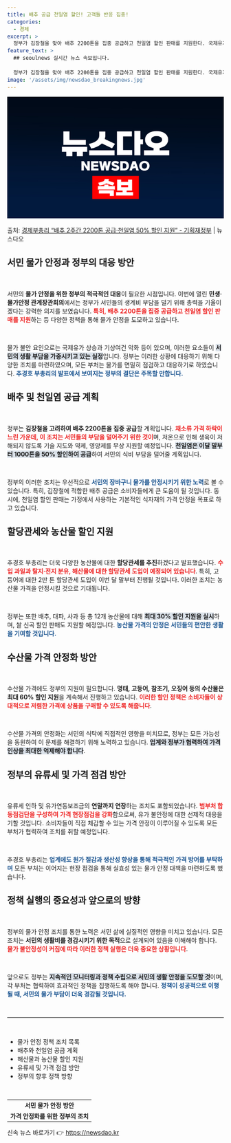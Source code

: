```yaml
---
title: 배추 공급 천일염 할인! 고객들 반응 집중!
categories:
  - 경제
excerpt: >
  정부가 김장철을 맞아 배추 2200톤을 집중 공급하고 천일염 할인 판매를 지원한다. 국제유가 상승과 기상여건…
feature_text: >
  ## seoulnews 실시간 뉴스 속보입니다.

  정부가 김장철을 맞아 배추 2200톤을 집중 공급하고 천일염 할인 판매를 지원한다. 국제유가 상승과 기상여건…
image: '/assets/img/newsdao_breakingnews.jpg'
---
```


![뉴스다오 속보](/assets/img/newsdao_breakingnews.jpg)

<p>출처: <a href="https://newsdao.kr/2188" rel="dofollow">경제부총리 “배추 2주간 2200톤 공급·천일염 50% 할인 지원” - 기획재정부</a> | 뉴스다오</p>

<h2 data-ke-size="size26">서민 물가 안정과 정부의 대응 방안</h2>

<p data-ke-size="size16">&nbsp;</p>
서민의 <b>물가 안정을 위한 정부의 적극적인 대응</b>이 필요한 시점입니다. 이번에 열린 <b>민생·물가안정 관계장관회의</b>에서는 정부가 서민들의 생계비 부담을 덜기 위해 총력을 기울이겠다는 강력한 의지를 보였습니다. <b><span style="color: #ee2323;">특히, 배추 2200톤을 집중 공급하고 천일염 할인 판매를 지원</span></b>하는 등 다양한 정책을 통해 물가 안정을 도모하고 있습니다. 

<p data-ke-size="size16">&nbsp;</p>
물가 불안 요인으로는 국제유가 상승과 기상여건 악화 등이 있으며, 이러한 요소들이 <b><span style="background-color: #21538527;">서민의 생활 부담을 가중시키고 있는 실정</span></b>입니다. 정부는 이러한 상황에 대응하기 위해 다양한 조치를 마련하였으며, 모든 부처는 물가를 면밀히 점검하고 대응하기로 하였습니다. <b><span style="color: #1a5490;">추경호 부총리의 발표에서 보여지는 정부의 결단은 주목할 만합니다.</span></b>

<h2 data-ke-size="size26">배추 및 천일염 공급 계획</h2>

<p data-ke-size="size16">&nbsp;</p>
정부는 <b>김장철을 고려하여 배추 2200톤을 집중 공급</b>할 계획입니다. <b><span style="color: #ee2323;">채소류 가격 하락이 느린 가운데, 이 조치는 서민들의 부담을 덜어주기 위한 것이</span></b>며, 저온으로 인해 생육이 저해되지 않도록 기술 지도와 약제, 영양제를 무상 지원할 예정입니다. <b><span style="background-color: #21538527;">천일염은 이달 말부터 1000톤을 50% 할인하여 공급</span></b>하여 서민의 식비 부담을 덜어줄 계획입니다.

<p data-ke-size="size16">&nbsp;</p>
정부의 이러한 조치는 우선적으로 <b><span style="color: #1a5490;">서민의 장바구니 물가를 안정시키기 위한 노력</span></b>로 볼 수 있습니다. 특히, 김장철에 적합한 배추 공급은 소비자들에게 큰 도움이 될 것입니다. 동시에, 천일염 할인 판매는 가정에서 사용하는 기본적인 식자재의 가격 안정을 목표로 하고 있습니다.

<h2 data-ke-size="size26">할당관세와 농산물 할인 지원</h2>

<p data-ke-size="size16">&nbsp;</p>
추경호 부총리는 더욱 다양한 농산물에 대한 <b>할당관세를 추진</b>하겠다고 발표했습니다. <b><span style="color: #ee2323;">수입 과일과 탈지·전지 분유, 해산물에 대한 할당관세 도입이 예정되어 있습니다</span></b>. 특히, 고등어에 대한 2만 톤 할당관세 도입이 이번 달 말부터 진행될 것입니다. 이러한 조치는 농산물 가격을 안정시킬 것으로 기대됩니다.

<p data-ke-size="size16">&nbsp;</p>
정부는 또한 배추, 대파, 사과 등 총 12개 농산물에 대해 <b><span style="background-color: #21538527;">최대 30% 할인 지원을 실시</span></b>하며, 쌀 신곡 할인 판매도 지원할 예정입니다. <b><span style="color: #1a5490;">농산물 가격의 안정은 서민들의 편안한 생활을 기여할 것입니다.</span></b> 

<h2 data-ke-size="size26">수산물 가격 안정화 방안</h2>

<p data-ke-size="size16">&nbsp;</p>
수산물 가격에도 정부의 지원이 필요합니다. <b>명태, 고등어, 참조기, 오징어 등의 수산물은 최대 60% 할인 지원</b>을 계속해서 진행하고 있습니다. <b><span style="color: #ee2323;">이러한 할인 정책은 소비자들이 상대적으로 저렴한 가격에 상품을 구매할 수 있도록 해줍니다</span></b>. 

<p data-ke-size="size16">&nbsp;</p>
수산물 가격의 안정화는 서민의 식탁에 직접적인 영향을 미치므로, 정부는 모든 가능성을 동원하여 이 문제를 해결하기 위해 노력하고 있습니다. <b><span style="background-color: #21538527;">업계와 정부가 협력하여 가격 인상을 최대한 억제해야 합니다</span></b>.

<h2 data-ke-size="size26">정부의 유류세 및 가격 점검 방안</h2>

<p data-ke-size="size16">&nbsp;</p>
유류세 인하 및 유가연동보조금의 <b>연말까지 연장</b>하는 조치도 포함되었습니다. <b><span style="color: #ee2323;">범부처 합동점검단을 구성하여 가격 현장점검을 강화</span></b>함으로써, 유가 불안정에 대한 선제적 대응을 기할 것입니다. 소비자들이 직접 체감할 수 있는 가격 안정이 이루어질 수 있도록 모든 부처가 협력하여 조치를 취할 예정입니다.

<p data-ke-size="size16">&nbsp;</p>
추경호 부총리는 <b><span style="color: #1a5490;">업계에도 원가 절감과 생산성 향상을 통해 적극적인 가격 방어를 부탁하며</span></b> 모든 부처는 이어지는 현장 점검을 통해 실효성 있는 물가 안정 대책을 마련하도록 했습니다.

<h2 data-ke-size="size26">정책 실행의 중요성과 앞으로의 방향</h2>

<p data-ke-size="size16">&nbsp;</p>
정부의 물가 안정 조치를 통한 노력은 서민 삶에 실질적인 영향을 미치고 있습니다. 모든 조치는 <b>서민의 생활비를 경감시키기 위한 목적</b>으로 설계되어 있음을 이해해야 합니다. <b><span style="color: #ee2323;">물가 불안정성이 커짐에 따라 이러한 정책 실행은 더욱 중요한 상황입니다</span></b>.

<p data-ke-size="size16">&nbsp;</p>
앞으로도 정부는 <b><span style="background-color: #21538527;">지속적인 모니터링과 정책 수립으로 서민의 생활 안정을 도모할 것</span></b>이며, 각 부처는 협력하여 효과적인 정책을 집행하도록 해야 합니다. <b><span style="color: #1a5490;">정책이 성공적으로 이행될 때, 서민의 물가 부담이 더욱 경감될 것입니다.</span></b> 

<p data-ke-size="size16">&nbsp;</p>
<hr>
<p data-ke-size="size16">&nbsp;</p>
<ul>
  <li>물가 안정 정책 조치 목록</li>
  <li>배추와 천일염 공급 계획</li>
  <li>해산물과 농산물 할인 지원</li>
  <li>유류세 및 가격 점검 방안</li>
  <li>정부의 향후 정책 방향</li>
</ul>
<p data-ke-size="size16">&nbsp;</p>
<table style="width: 100%;">
  <tbody>
    <tr>
      <td style="text-align: center; height: 17px;"><b>서민 물가 안정 방안</b></td>
    </tr>
    <tr>
      <td style="text-align: center; height: 17px;"><b>가격 안정화를 위한 정부의 조치</b></td>
    </tr>
  </tbody>
</table> 

신속 뉴스 바로가기 👉 <a href="https://newsdao.kr" rel="dofollow">https://newsdao.kr</a>



